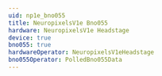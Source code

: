 ```yaml
---
uid: np1e_bno055
title: NeuropixelsV1e Bno055
hardware: NeuropixelsV1e Headstage
device: true
bno055: true
hardwareOperator: NeuropixelsV1eHeadstage
bno055Operator: PolledBno055Data
---
```

